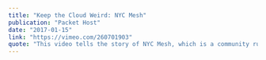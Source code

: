 ```yaml
---
title: "Keep the Cloud Weird: NYC Mesh"
publication: "Packet Host"
date: "2017-01-15"
link: "https://vimeo.com/260701903"
quote: "This video tells the story of NYC Mesh, which is a community run and built neutral network that does not block or discriminate content."
---
```

